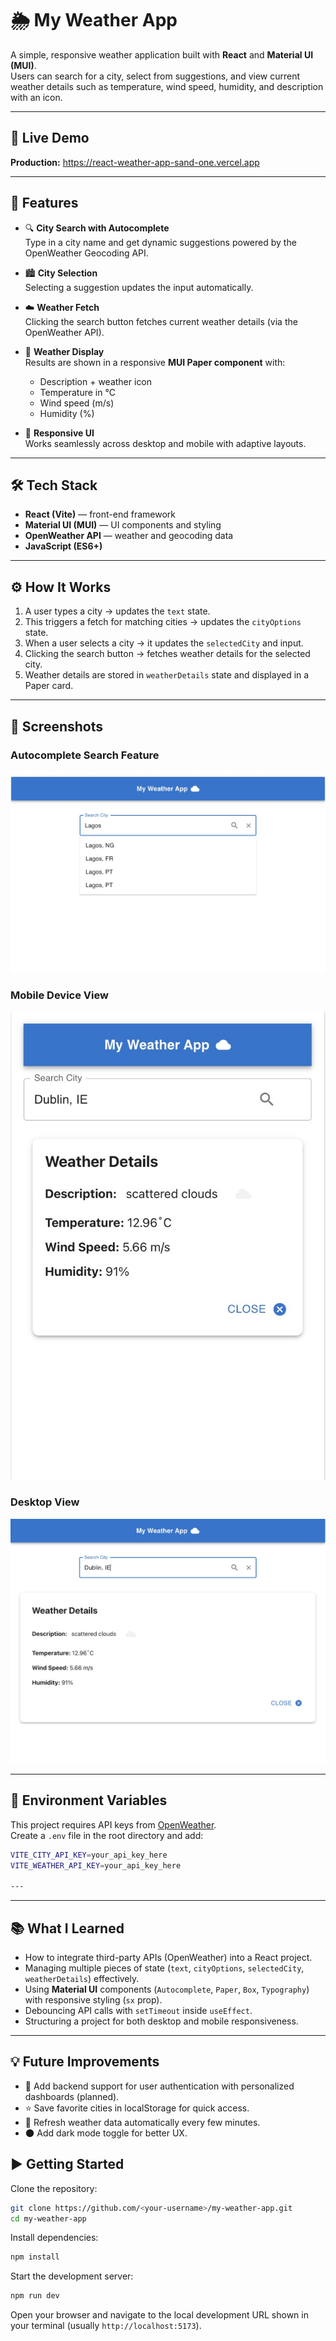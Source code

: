 # 🌦️ My Weather App

A simple, responsive weather application built with **React** and **Material UI (MUI)**.  
Users can search for a city, select from suggestions, and view current weather details such as temperature, wind speed, humidity, and description with an icon.

---

## 🔗 Live Demo

**Production:** https://react-weather-app-sand-one.vercel.app

---

## 🚀 Features

- 🔍 **City Search with Autocomplete**  
  Type in a city name and get dynamic suggestions powered by the OpenWeather Geocoding API.

- 🏙️ **City Selection**  
  Selecting a suggestion updates the input automatically.

- ☁️ **Weather Fetch**  
  Clicking the search button fetches current weather details (via the OpenWeather API).

- 📄 **Weather Display**  
  Results are shown in a responsive **MUI Paper component** with:
  - Description + weather icon  
  - Temperature in °C  
  - Wind speed (m/s)  
  - Humidity (%)  

- 📱 **Responsive UI**  
  Works seamlessly across desktop and mobile with adaptive layouts.

---

## 🛠️ Tech Stack

- **React (Vite)** — front-end framework  
- **Material UI (MUI)** — UI components and styling  
- **OpenWeather API** — weather and geocoding data  
- **JavaScript (ES6+)**

---

## ⚙️ How It Works

1. A user types a city → updates the `text` state.  
2. This triggers a fetch for matching cities → updates the `cityOptions` state.  
3. When a user selects a city → it updates the `selectedCity` and input.  
4. Clicking the search button → fetches weather details for the selected city.  
5. Weather details are stored in `weatherDetails` state and displayed in a Paper card.

---

## 📸 Screenshots

### Autocomplete Search Feature
![Autocomplete Search Feature](./src/App_Screenshots/Autcomplete%20Search%20Feature.jpg)  

### Mobile Device View
![Mobile App view](./src/App_Screenshots/Mobile%20View.jpg)

### Desktop View
![Desktop view](./src/App_Screenshots/Desktop%20View.jpg)  

---

## 🔑 Environment Variables

This project requires API keys from [OpenWeather](https://openweathermap.org/api).  
Create a `.env` file in the root directory and add:

```bash
VITE_CITY_API_KEY=your_api_key_here
VITE_WEATHER_API_KEY=your_api_key_here

---

```

---

## 📚 What I Learned

- How to integrate third-party APIs (OpenWeather) into a React project.  
- Managing multiple pieces of state (`text`, `cityOptions`, `selectedCity`, `weatherDetails`) effectively.  
- Using **Material UI** components (`Autocomplete`, `Paper`, `Box`, `Typography`) with responsive styling (`sx` prop).  
- Debouncing API calls with `setTimeout` inside `useEffect`.  
- Structuring a project for both desktop and mobile responsiveness.

---

## 💡 Future Improvements

- 🔐 Add backend support for user authentication with personalized dashboards (planned).
- ⭐ Save favorite cities in localStorage for quick access.  
- 🔄 Refresh weather data automatically every few minutes.  
- 🌑 Add dark mode toggle for better UX.  



## ▶️ Getting Started

Clone the repository:

```bash
git clone https://github.com/<your-username>/my-weather-app.git
cd my-weather-app
```

Install dependencies:

```bash
npm install
```

Start the development server:

```bash
npm run dev
```

Open your browser and navigate to the local development URL shown in your terminal (usually `http://localhost:5173`).

